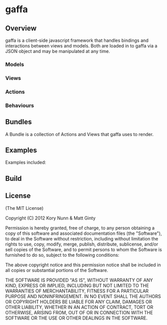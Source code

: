 # gaffa

## Overview
gaffa is a client-side javascript framework that handles bindings and interactions between views and models. Both are loaded in to gaffa via a JSON object and may be manipulated at any time.

### Models

### Views

### Actions

### Behaviours

## Bundles
A Bundle is a collection of Actions and Views that gaffa uses to render.

## Examples
Examples included:

## Build

## License
(The MIT License)

Copyright (C) 2012 Kory Nunn & Matt Ginty

Permission is hereby granted, free of charge, to any person obtaining a copy of this software and associated documentation files (the "Software"), to deal in the Software without restriction, including without limitation the rights to use, copy, modify, merge, publish, distribute, sublicense, and/or sell copies of the Software, and to permit persons to whom the Software is furnished to do so, subject to the following conditions:

The above copyright notice and this permission notice shall be included in all copies or substantial portions of the Software.

THE SOFTWARE IS PROVIDED "AS IS", WITHOUT WARRANTY OF ANY KIND, EXPRESS OR IMPLIED, INCLUDING BUT NOT LIMITED TO THE WARRANTIES OF MERCHANTABILITY, FITNESS FOR A PARTICULAR PURPOSE AND NONINFRINGEMENT. IN NO EVENT SHALL THE AUTHORS OR COPYRIGHT HOLDERS BE LIABLE FOR ANY CLAIM, DAMAGES OR OTHER LIABILITY, WHETHER IN AN ACTION OF CONTRACT, TORT OR OTHERWISE, ARISING FROM, OUT OF OR IN CONNECTION WITH THE SOFTWARE OR THE USE OR OTHER DEALINGS IN THE SOFTWARE.